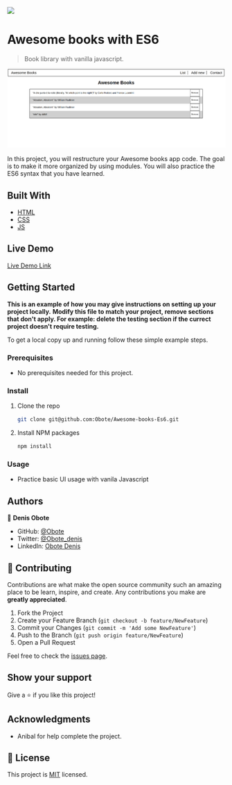 ![](https://img.shields.io/badge/Microverse-blueviolet)

# Awesome books with ES6

> Book library with vanilla javascript.

![screenshot](./app.png)

In this project, you will restructure your Awesome books app code. The goal is to make it more organized by using modules. You will also practice the ES6 syntax that you have learned.

## Built With

- [HTML](https://www.w3schools.com/html/)
- [CSS](https://www.w3schools.com/css/)
- [JS](https://www.javascript.com/)


## Live Demo

[Live Demo Link](https://obote.github.io/Awesome-books-Es6/)


## Getting Started

**This is an example of how you may give instructions on setting up your project locally.**
**Modify this file to match your project, remove sections that don't apply. For example: delete the testing section if the currect project doesn't require testing.**


To get a local copy up and running follow these simple example steps.

### Prerequisites

* No prerequisites needed for this project.
<!-- ### Setup -->

### Install

1. Clone the repo
   ```sh
   git clone git@github.com:Obote/Awesome-books-Es6.git
   ```
2. Install NPM packages
   ```sh
   npm install
   ```

### Usage

* Practice basic UI usage with vanila Javascript

<!-- ### Deployment -->



## Authors

👤 **Denis Obote**

- GitHub: [@Obote](https://github.com/Obote)
- Twitter: [@Obote_denis](https://twitter.com/Obote_denis)
- LinkedIn: [Obote Denis](https://www.linkedin.com/in/obote-denis-9859a2a3/)



## 🤝 Contributing

Contributions are what make the open source community such an amazing place to be learn, inspire, and create. Any contributions you make are **greatly appreciated**.

1. Fork the Project
2. Create your Feature Branch (`git checkout -b feature/NewFeature`)
3. Commit your Changes (`git commit -m 'Add some NewFeature'`)
4. Push to the Branch (`git push origin feature/NewFeature`)
5. Open a Pull Request


Feel free to check the [issues page](../../issues/).

## Show your support

Give a ⭐️ if you like this project!

## Acknowledgments

- Anibal for help complete the project.

## 📝 License

This project is [MIT](./MIT.md) licensed.